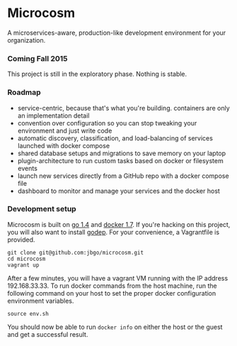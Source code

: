 # Microcosm

A microservices-aware, production-like development environment for your organization.

### Coming Fall 2015

This project is still in the exploratory phase. Nothing is stable.

### Roadmap

* service-centric, because that's what you're building. containers are only an implementation detail
* convention over configuration so you can stop tweaking your environment and just write code
* automatic discovery, classification, and load-balancing of services launched with docker compose
* shared database setups and migrations to save memory on your laptop
* plugin-architecture to run custom tasks based on docker or filesystem events
* launch new services directly from a GitHub repo with a docker compose file
* dashboard to monitor and manage your services and the docker host

### Development setup

Microcosm is built on [go 1.4](http://golang.org/doc/install) and [docker 1.7](https://docs.docker.com/userguide/).
If you're hacking on this project, you will also want to install [godep](https://github.com/tools/godep).
For your convenience, a Vagrantfile is provided.

```
git clone git@github.com:jbgo/microcosm.git
cd microcosm
vagrant up
```

After a few minutes, you will have a vagrant VM running with the IP address 192.168.33.33.
To run docker commands from the host machine, run the following command on your host to set the proper docker configuration environment variables.

```
source env.sh
```

You should now be able to run `docker info` on either the host or the guest and get a successful result.
